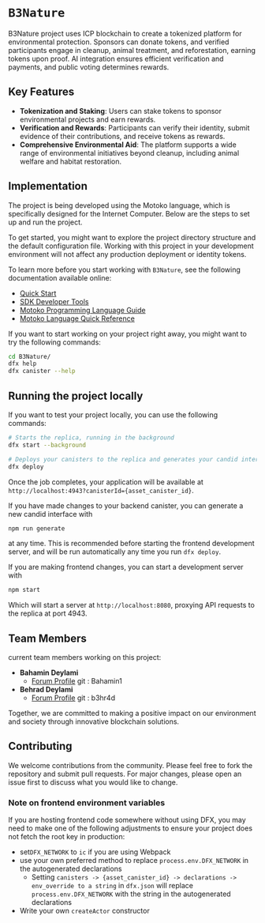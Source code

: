 # `B3Nature`

B3Nature project uses ICP blockchain to create a tokenized platform for environmental protection. Sponsors can donate tokens, and verified participants engage in cleanup, animal treatment, and reforestation, earning tokens upon proof. AI integration ensures efficient verification and payments, and public voting determines rewards.

## Key Features

- **Tokenization and Staking**: Users can stake tokens to sponsor environmental projects and earn rewards.
- **Verification and Rewards**: Participants can verify their identity, submit evidence of their contributions, and receive tokens as rewards.
- **Comprehensive Environmental Aid**: The platform supports a wide range of environmental initiatives beyond cleanup, including animal welfare and habitat restoration.

## Implementation

The project is being developed using the Motoko language, which is specifically designed for the Internet Computer. Below are the steps to set up and run the project.

To get started, you might want to explore the project directory structure and the default configuration file. Working with this project in your development environment will not affect any production deployment or identity tokens.

To learn more before you start working with `B3Nature`, see the following documentation available online:

- [Quick Start](https://internetcomputer.org/docs/current/developer-docs/setup/deploy-locally)
- [SDK Developer Tools](https://internetcomputer.org/docs/current/developer-docs/setup/install)
- [Motoko Programming Language Guide](https://internetcomputer.org/docs/current/motoko/main/motoko)
- [Motoko Language Quick Reference](https://internetcomputer.org/docs/current/motoko/main/language-manual)

If you want to start working on your project right away, you might want to try the following commands:

```bash
cd B3Nature/
dfx help
dfx canister --help
```

## Running the project locally

If you want to test your project locally, you can use the following commands:

```bash
# Starts the replica, running in the background
dfx start --background

# Deploys your canisters to the replica and generates your candid interface
dfx deploy
```

Once the job completes, your application will be available at `http://localhost:4943?canisterId={asset_canister_id}`.

If you have made changes to your backend canister, you can generate a new candid interface with

```bash
npm run generate
```

at any time. This is recommended before starting the frontend development server, and will be run automatically any time you run `dfx deploy`.

If you are making frontend changes, you can start a development server with

```bash
npm start
```

Which will start a server at `http://localhost:8080`, proxying API requests to the replica at port 4943.

## Team Members

current team members working on this project:

- **Bahamin Deylami**
  - [Forum Profile](https://forum.dfinity.org/u/bahamin1/summary)
    git : Bahamin1
- **Behrad Deylami**
  - [Forum Profile](https://forum.dfinity.org/u/b3hr4d/summary)
    git : b3hr4d

Together, we are committed to making a positive impact on our environment and society through innovative blockchain solutions.

## Contributing

We welcome contributions from the community. Please feel free to fork the repository and submit pull requests. For major changes, please open an issue first to discuss what you would like to change.

### Note on frontend environment variables

If you are hosting frontend code somewhere without using DFX, you may need to make one of the following adjustments to ensure your project does not fetch the root key in production:

- set`DFX_NETWORK` to `ic` if you are using Webpack
- use your own preferred method to replace `process.env.DFX_NETWORK` in the autogenerated declarations
  - Setting `canisters -> {asset_canister_id} -> declarations -> env_override to a string` in `dfx.json` will replace `process.env.DFX_NETWORK` with the string in the autogenerated declarations
- Write your own `createActor` constructor
